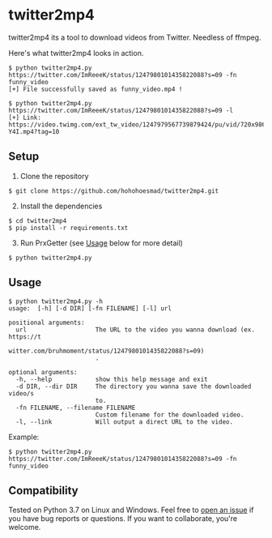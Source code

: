 # twitter2mp4
twitter2mp4 its a tool to download videos from Twitter. Needless of ffmpeg.

Here's what twitter2mp4 looks in action.
```
$ python twitter2mp4.py https://twitter.com/ImReeeK/status/1247980101435822088?s=09 -fn funny_video
[+] File successfully saved as funny_video.mp4 !

$ python twitter2mp4.py https://twitter.com/ImReeeK/status/1247980101435822088?s=09 -l
[+] Link: https://video.twimg.com/ext_tw_video/1247979567739879424/pu/vid/720x986/MgihvBG9E_2E-Y4I.mp4?tag=10

```

## Setup
1) Clone the repository

```
$ git clone https://github.com/hohohoesmad/twitter2mp4.git
```

2) Install the dependencies

```
$ cd twitter2mp4
$ pip install -r requirements.txt
```

3) Run PrxGetter (see [Usage](#usage) below for more detail)

```
$ python twitter2mp4.py
```

## Usage
```
$ python twitter2mp4.py -h
usage:  [-h] [-d DIR] [-fn FILENAME] [-l] url

positional arguments:
  url                   The URL to the video you wanna download (ex. https://t
                        witter.com/bruhmoment/status/1247980101435822088?s=09)
                        .

optional arguments:
  -h, --help            show this help message and exit
  -d DIR, --dir DIR     The directory you wanna save the downloaded video/s
                        to.
  -fn FILENAME, --filename FILENAME
                        Custom filename for the downloaded video.
  -l, --link            Will output a direct URL to the video.

```
Example:
```
$ python twitter2mp4.py https://twitter.com/ImReeeK/status/1247980101435822088?s=09 -fn funny_video
```

## Compatibility

Tested on Python 3.7 on Linux and Windows. Feel free to [open an issue] if you have bug reports or questions. If you want to collaborate, you're welcome.

[open an issue]: https://github.com/hohohoesmad/twitter2mp4/issues/new
